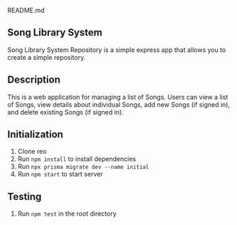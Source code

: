 README.md
## Song Library System
Song Library System Repository is a simple express app that allows you to create a simple repository.


## Description
This is a web application for managing a list of Songs. Users can view a list of Songs, view details about individual Songs, add new Songs (if signed in), and delete existing Songs (if signed in).


## Initialization

1. Clone reo
2. Run `npm install` to install dependencies
3. Run `npx prisma migrate dev --name initial` 
4. Run `npm start` to start server
   
## Testing

1. Run `npm test` in the root directory
